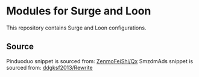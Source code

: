 # Modules for Surge and Loon

This repository contains Surge and Loon configurations.

## Source
Pinduoduo snippet is sourced from: [ZenmoFeiShi/Qx](https://github.com/ZenmoFeiShi/Qx/raw/main/Pinduoduo.snippet)
SmzdmAds snippet is sourced from: [ddgksf2013/Rewrite](https://github.com/ddgksf2013/Rewrite/raw/master/AdBlock/SmzdmAds.conf)

